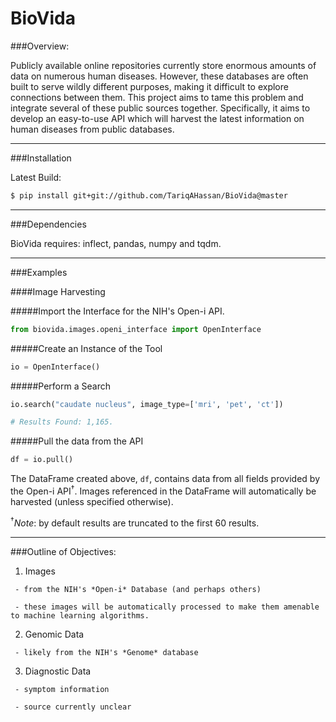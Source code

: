 BioVida
===


###Overview:

Publicly available online repositories currently store enormous amounts of data on numerous human diseases. However, 
these databases are often built to serve wildly different purposes, making it difficult to explore connections between 
them. This project aims to tame this problem and integrate several of these public sources together.
Specifically, it aims to develop an easy-to-use API which will harvest the latest information on human diseases from 
public databases.  

------------------------------------------------------------------------

###Installation

Latest Build:
```bash
$ pip install git+git://github.com/TariqAHassan/BioVida@master
```

------------------------------------------------------------------------

###Dependencies

BioVida requires: inflect, pandas, numpy and tqdm.

------------------------------------------------------------------------

###Examples


####Image Harvesting


#####Import the Interface for the NIH's Open-i API.
```python
from biovida.images.openi_interface import OpenInterface
```

#####Create an Instance of the Tool
```python
io = OpenInterface()
```

#####Perform a Search
```python
io.search("caudate nucleus", image_type=['mri', 'pet', 'ct'])

# Results Found: 1,165.
```

#####Pull the data from the API
```python
df = io.pull()
```

The DataFrame created above, `df`, contains data from all fields provided by the Open-i API<sup>†</sup>.
Images referenced in the DataFrame will automatically be harvested (unless specified otherwise).

<sup>†</sup>*Note*: by default results are truncated to the first 60 results.

------------------------------------------------------------------------

###Outline of Objectives:

   1. Images
   
     - from the NIH's *Open-i* Database (and perhaps others)
        
     - these images will be automatically processed to make them amenable to machine learning algorithms.

   2. Genomic Data
   
     - likely from the NIH's *Genome* database
    
   3. Diagnostic Data
   
     - symptom information
        
     - source currently unclear
        







